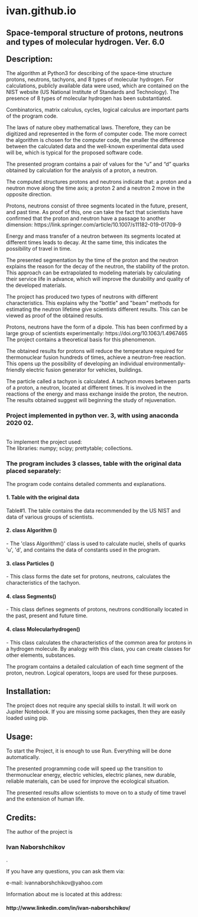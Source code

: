 # ivan.github.io
<html>
<head>
<title>
Page README <br>
Project name: <br> 
<h1> Keywords: python3, tachyon, proton, neutron, molecular hydrogen. </h1>
</title>
</head>
<body>
<h2> <p> Space-temporal structure of protons, neutrons and types of molecular hydrogen. Ver. 6.0 </p>
Description: </h2>
<p> The algorithm at Python3 for describing of the space-time structure protons, neutrons, tachyons, and 8 types of molecular hydrogen. For calculations, publicly available data were used, which are contained on the NIST website (US National Institute of Standards and Technology). The presence of 8 types of molecular hydrogen has been substantiated. </p>
<p> Combinatorics, matrix calculus, cycles, logical calculus are important parts of the program code. </p>
<p> The laws of nature obey mathematical laws. Therefore, they can be digitized and represented in the form of computer code. The more correct the algorithm is chosen for the computer code, the smaller the difference between the calculated data and the well-known experimental data used will be, which is typical for the proposed software code.  </p>
<p> The presented program contains a pair of values for the “u” and “d” quarks obtained by calculation for the analysis of a proton, a neutron. </p>
<p> The computed structures protons and neutrons indicate that: a proton and a neutron move along the time axis; a proton 2 and a neutron 2 move in the opposite direction. </p>
<p> Protons, neutrons consist of three segments located in the future, present, and past time. As proof of this, one can take the fact that scientists have confirmed that the proton and neutron have a passage to another dimension: https://link.springer.com/article/10.1007/s11182-019-01709-9 </p>
<p> Energy and mass transfer of a neutron between its segments located at different times leads to decay. At the same time, this indicates the possibility of travel in time.   </p>
<p> The presented segmentation by the time of the proton and the neutron explains the reason for the decay of the neutron, the stability of the proton. This approach can be extrapolated to modeling materials by calculating their service life in advance, which will improve the durability and quality of the developed materials. </p>
<p> The project has produced two types of neutrons with different characteristics. This explains why the "bottle" and "beam" methods for estimating the neutron lifetime give scientists different results. This can be viewed as proof of the obtained results. </p>
<p> Protons, neutrons have the form of a dipole. This has been confirmed by a large group of scientists experimentally: https://doi.org/10.1063/1.4967465 The project contains a theoretical basis for this phenomenon. </p>
<p> The obtained results for protons will reduce the temperature required for thermonuclear fusion hundreds of times, achieve a neutron-free reaction. This opens up the possibility of developing an individual environmentally-friendly electric fusion generator for vehicles, buildings. </p>
<p> The particle called a tachyon is calculated. A tachyon moves between parts of a proton, a neutron, located at different times. It is involved in the reactions of the energy and mass exchange inside the proton, the neutron. The results obtained suggest will beginning the study of rejuvenation. </p>
<p> <h3> Project implemented in python ver. 3, with using anaconda 2020 02. </h3> <br>
To implement the project used: <br>
The libraries: numpy; scipy; prettytable; collections. <br>  </p>
<p><h3> The program includes 3 classes, table with the original data placed separately: </h3> </p>
<p> The program code contains detailed comments and explanations. </p>
<p> <h4> 1. Table with the original data </h4> Table#1. The table contains the data recommended by the US NIST and data of various groups of scientists. </p>
<p> <h4> 2. class Algorithm () </h4>   - The 'class Algorithm()' class is used to calculate nuclei, shells of quarks 'u', 'd', and contains the data of constants used in the program. </p>
<p> <h4> 3. class Particles () </h4>   - This class forms the date set for protons, neutrons, calculates the characteristics of the tachyon. </p>
<p> <h4> 4. class Segments() </h4> - This class defines segments of protons, neutrons conditionally located in the past, present and future time. </p>
<p> <h4> 4. class Molecularhydrogen() </h4> - This class calculates the characteristics of the common area for protons in a hydrogen molecule. By analogy with this class, you can create classes for other elements, substances. </p>
<p> The program contains a detailed calculation of each time segment of the proton, neutron. Logical operators, loops are used for these purposes. </p>
<h2> Installation: </h2>
<p> The project does not require any special skills to install. It will work on Jupiter Notebook. If you are missing some packages, then they are easily loaded using pip. </p>
<h2> Usage:  </h2>
<p> To start the Project, it is enough to use Run. Everything will be done automatically. </p>
<p> The presented programming code will speed up the transition to thermonuclear energy, electric vehicles, electric planes, new durable, reliable materials, can be used for improve the ecological situation. </p>
<p> The presented results allow scientists to move on to a study of time travel and the extension of human life. </p>

<h2> Credits: </h2>
<p> The author of the project is <h3> Ivan Naborshchikov</h3>.  </p>
<p> If you have any questions, you can ask them via: </p>
<p> e-mail: ivannaborshchikov@yahoo.com </p>
<p> Information about me is located at this address: <br>
<h4>  http://www.linkedin.com/in/ivan-naborshchikov/ </h4> </p>
 </body>
</html>
